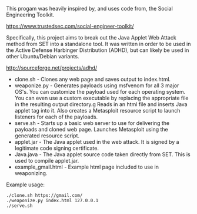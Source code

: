 This progam was heavily inspired by, and uses code from, the Social Engineering Toolkit.

https://www.trustedsec.com/social-engineer-toolkit/

Specifically, this project aims to break out the Java Applet Web Attack method from SET into a standalone tool. It was written in order to be used in the Active Defense Harbinger Distribution (ADHD), but can likely be used in other Ubuntu/Debian variants.

http://sourceforge.net/projects/adhd/

* clone.sh - Clones any web page and saves output to index.html.
* weaponize.py - Generates payloads using msfvenom for all 3 major OS's. You can customize the payload used for each operating system. You can even use a custom executable by replacing the appropriate file in the resulting output directory.g Reads in an html file and inserts Java applet tag into it. Also creates a Metasploit resource script to launch listeners for each of the payloads.
* serve.sh - Starts up a basic web server to use for delivering the payloads and cloned web page. Launches Metasploit using the generated resource script.
* applet.jar - The Java applet used in the web attack. It is signed by a legitimate code signing certificate.
* Java.java - The Java applet source code taken directly from SET. This is used to compile applet.jar.
* example_gmail.html - Example html page included to use in weaponizing.

Example usage:

```
./clone.sh https://gmail.com/
./weaponize.py index.html 127.0.0.1
./serve.sh
```
